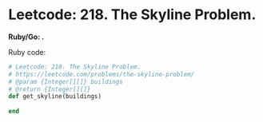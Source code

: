 # Leetcode: 218. The Skyline Problem.


**Ruby/Go: .**


Ruby code:
```Ruby
# Leetcode: 218. The Skyline Problem.
# https://leetcode.com/problems/the-skyline-problem/
# @param {Integer[][]} buildings
# @return {Integer[][]}
def get_skyline(buildings)
    
end
```
